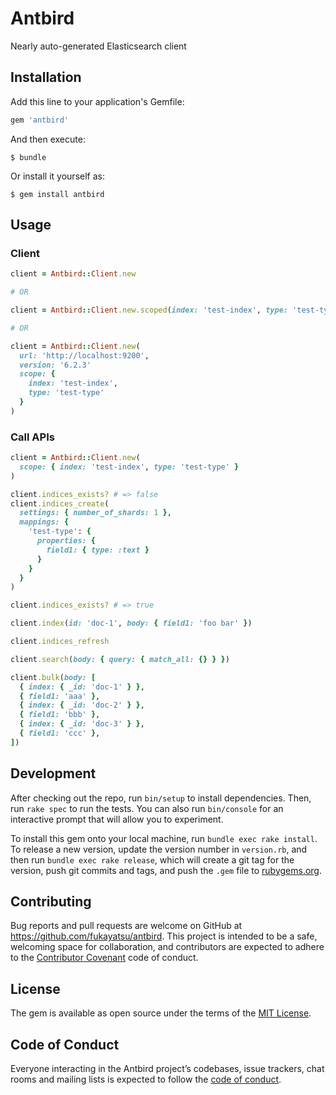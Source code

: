 # Antbird

Nearly auto-generated Elasticsearch client

## Installation

Add this line to your application's Gemfile:

```ruby
gem 'antbird'
```

And then execute:

    $ bundle

Or install it yourself as:

    $ gem install antbird

## Usage

### Client

```ruby
client = Antbird::Client.new

# OR

client = Antbird::Client.new.scoped(index: 'test-index', type: 'test-type')

# OR

client = Antbird::Client.new(
  url: 'http://localhost:9200',
  version: '6.2.3'
  scope: {
    index: 'test-index',
    type: 'test-type'
  }
)
```

### Call APIs

```ruby
client = Antbird::Client.new(
  scope: { index: 'test-index', type: 'test-type' }
)

client.indices_exists? # => false
client.indices_create(
  settings: { number_of_shards: 1 },
  mappings: {
    'test-type': {
      properties: {
        field1: { type: :text }
      }
    }
  }
)

client.indices_exists? # => true

client.index(id: 'doc-1', body: { field1: 'foo bar' })

client.indices_refresh

client.search(body: { query: { match_all: {} } })

client.bulk(body: [
  { index: { _id: 'doc-1' } },
  { field1: 'aaa' },
  { index: { _id: 'doc-2' } },
  { field1: 'bbb' },
  { index: { _id: 'doc-3' } },
  { field1: 'ccc' },
])
```

## Development

After checking out the repo, run `bin/setup` to install dependencies. Then, run `rake spec` to run the tests. You can also run `bin/console` for an interactive prompt that will allow you to experiment.

To install this gem onto your local machine, run `bundle exec rake install`. To release a new version, update the version number in `version.rb`, and then run `bundle exec rake release`, which will create a git tag for the version, push git commits and tags, and push the `.gem` file to [rubygems.org](https://rubygems.org).

## Contributing

Bug reports and pull requests are welcome on GitHub at https://github.com/fukayatsu/antbird. This project is intended to be a safe, welcoming space for collaboration, and contributors are expected to adhere to the [Contributor Covenant](http://contributor-covenant.org) code of conduct.

## License

The gem is available as open source under the terms of the [MIT License](https://opensource.org/licenses/MIT).

## Code of Conduct

Everyone interacting in the Antbird project’s codebases, issue trackers, chat rooms and mailing lists is expected to follow the [code of conduct](https://github.com/fukayatsu/antbird/blob/master/CODE_OF_CONDUCT.md).
